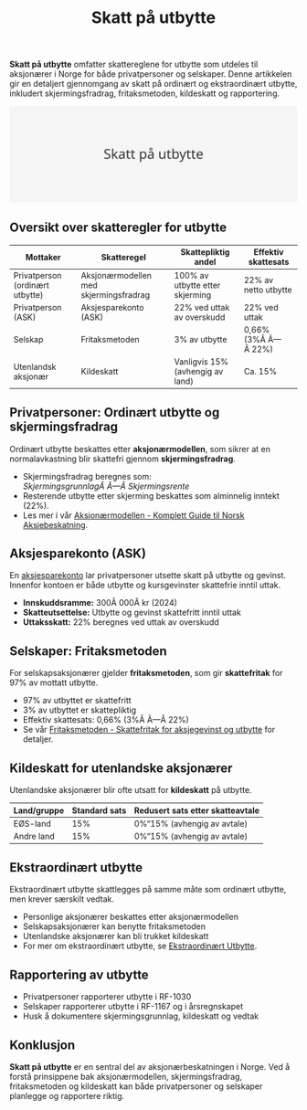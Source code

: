 ﻿---
title: "Skatt på utbytte"
seoTitle: "Skatt på utbytte"
meta_description: '**Skatt på utbytte** omfatter skattereglene for utbytte som utdeles til aksjonærer i Norge for både privatpersoner og selskaper. Denne artikkelen gir en deta...'
slug: skatt-pa-utbytte
type: blog
layout: pages/single
---

**Skatt på utbytte** omfatter skattereglene for utbytte som utdeles til aksjonærer i Norge for både privatpersoner og selskaper. Denne artikkelen gir en detaljert gjennomgang av skatt på ordinært og ekstraordinært utbytte, inkludert skjermingsfradrag, fritaksmetoden, kildeskatt og rapportering.

![Skatt på utbytte](skatt-pa-utbytte-image.svg)

## Oversikt over skatteregler for utbytte

| Mottaker                           | Skatteregel                            | Skattepliktig andel               | Effektiv skattesats          |
|------------------------------------|-----------------------------------------|-----------------------------------|------------------------------|
| Privatperson (ordinært utbytte)    | Aksjonærmodellen med skjermingsfradrag   | 100% av utbytte etter skjerming   | 22% av netto utbytte         |
| Privatperson (ASK)                 | Aksjesparekonto (ASK)                   | 22% ved uttak av overskudd        | 22% ved uttak                |
| Selskap                            | Fritaksmetoden                           | 3% av utbytte                     | 0,66% (3%Â Ã—Â 22%)             |
| Utenlandsk aksjonær                | Kildeskatt                               | Vanligvis 15% (avhengig av land)  | Ca. 15%                      |

## Privatpersoner: Ordinært utbytte og skjermingsfradrag

Ordinært utbytte beskattes etter **aksjonærmodellen**, som sikrer at en normalavkastning blir skattefri gjennom **skjermingsfradrag**.

* Skjermingsfradrag beregnes som:  
  _SkjermingsgrunnlagÂ Ã—Â Skjermingsrente_  
* Resterende utbytte etter skjerming beskattes som alminnelig inntekt (22%).  
* Les mer i vår [Aksjonærmodellen - Komplett Guide til Norsk Aksjebeskatning](/blogs/regnskap/aksjonaermodellen-guide "Aksjonærmodellen - Komplett Guide til Norsk Aksjebeskatning").

## Aksjesparekonto (ASK)

En [aksjesparekonto](/blogs/regnskap/hva-er-aksjesparekonto "Hva er Aksjesparekonto? Fordeler, begrensninger og regler") lar privatpersoner utsette skatt på utbytte og gevinst. Innenfor kontoen er både utbytte og kursgevinster skattefrie inntil uttak.

* **Innskuddsramme:** 300Â 000Â kr (2024)  
* **Skatteutsettelse:** Utbytte og gevinst skattefritt inntil uttak  
* **Uttaksskatt:** 22% beregnes ved uttak av overskudd

## Selskaper: Fritaksmetoden

For selskapsaksjonærer gjelder **fritaksmetoden**, som gir **skattefritak** for 97% av mottatt utbytte.

* 97% av utbyttet er skattefritt  
* 3% av utbyttet er skattepliktig  
* Effektiv skattesats: 0,66% (3%Â Ã—Â 22%)  
* Se vår [Fritaksmetoden - Skattefritak for aksjegevinst og utbytte](/blogs/regnskap/hva-er-fritaksmetoden "Fritaksmetoden - Komplett guide til skattefritak av aksjegevinst og utbytte") for detaljer.

## Kildeskatt for utenlandske aksjonærer

Utenlandske aksjonærer blir ofte utsatt for **kildeskatt** på utbytte.

| Land/gruppe        | Standard sats | Redusert sats etter skatteavtale |
|--------------------|---------------|----------------------------------|
| EØS-land           | 15%           | 0%“15% (avhengig av avtale)      |
| Andre land         | 15%           | 0%“15% (avhengig av avtale)      |

## Ekstraordinært utbytte

Ekstraordinært utbytte skattlegges på samme måte som ordinært utbytte, men krever særskilt vedtak.

* Personlige aksjonærer beskattes etter aksjonærmodellen  
* Selskapsaksjonærer kan benytte fritaksmetoden  
* Utenlandske aksjonærer kan bli trukket kildeskatt  
* For mer om ekstraordinært utbytte, se [Ekstraordinært Utbytte](/blogs/regnskap/ekstraordinart-utbytte "Ekstraordinært Utbytte - Alt du trenger å vite om ekstraordinært utbytte").

## Rapportering av utbytte

* Privatpersoner rapporterer utbytte i RF-1030  
* Selskaper rapporterer utbytte i RF-1167 og i årsregnskapet  
* Husk å dokumentere skjermingsgrunnlag, kildeskatt og vedtak

## Konklusjon

**Skatt på utbytte** er en sentral del av aksjonærbeskatningen i Norge. Ved å forstå prinsippene bak aksjonærmodellen, skjermingsfradrag, fritaksmetoden og kildeskatt kan både privatpersoner og selskaper planlegge og rapportere riktig.









